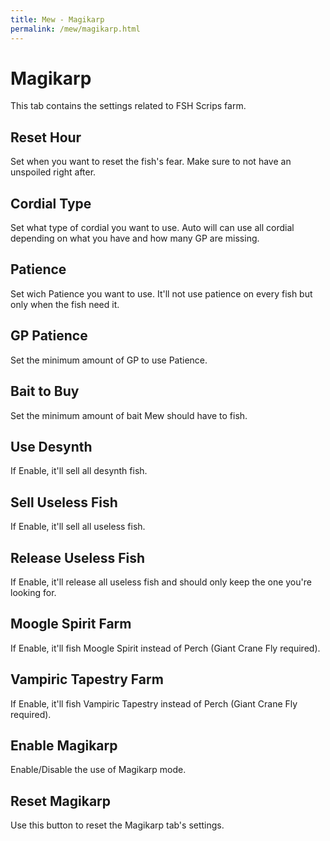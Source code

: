 ```yaml
---
title: Mew - Magikarp
permalink: /mew/magikarp.html
---
```


# Magikarp
This tab contains the settings related to FSH Scrips farm.
	
## Reset Hour
Set when you want to reset the fish's fear. Make sure to not have an unspoiled right after.
	
## Cordial Type
Set what type of cordial you want to use. Auto will can use all cordial depending on what you have and how many GP are missing.
	
## Patience
Set wich Patience you want to use. It'll not use patience on every fish but only when the fish need it.

## GP Patience
Set the minimum amount of GP to use Patience.
	
## Bait to Buy
Set the minimum amount of bait Mew should have to fish.

## Use Desynth
If Enable, it'll sell all desynth fish.
	
## Sell Useless Fish
If Enable, it'll sell all useless fish.
	
## Release Useless Fish
If Enable, it'll release all useless fish and should only keep the one you're looking for.

## Moogle Spirit Farm
If Enable, it'll fish Moogle Spirit instead of Perch (Giant Crane Fly required).

## Vampiric Tapestry Farm
If Enable, it'll fish Vampiric Tapestry instead of Perch (Giant Crane Fly required).

## Enable Magikarp
Enable/Disable the use of Magikarp mode.
	
## Reset Magikarp
Use this button to reset the Magikarp tab's settings.
